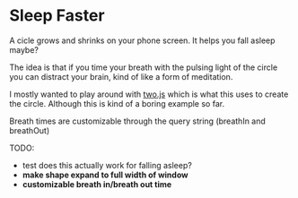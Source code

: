 Sleep Faster
============

A cicle grows and shrinks on your phone screen. It helps you fall asleep maybe?

The idea is that if you time your breath with the pulsing light of the circle you can distract your brain, kind of like a form of meditation.

I mostly wanted to play around with [two.js](https://github.com/jonobr1/two.js) which is what this uses to create the circle. Although this is kind of a boring example so far.

Breath times are customizable through the query string (breathIn and breathOut)

TODO:
- test does this actually work for falling asleep?
- **make shape expand to full width of window**
- **customizable breath in/breath out time**

